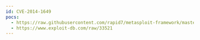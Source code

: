 ```yaml
---
id: CVE-2014-1649
pocs:
  - https://raw.githubusercontent.com/rapid7/metasploit-framework/master/modules/exploits/windows/antivirus/symantec_workspace_streaming_exec.rb
  - https://www.exploit-db.com/raw/33521
---
```

